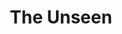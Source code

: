 ---
slug: "/projects/unseen"

title: "The Unseen"

description: "The Unseen is a first person horror/survival game. You enter an underground water treatment facility as a mechanic. Equipped with only the standard issue multi-tool you set out to fix the issues all over the plant. But something lurks in the shadows."

video: "https://player.vimeo.com/video/665139150?h=29507d2aad&amp;badge=0&amp;autopause=0&amp;player_id=0&amp;app_id=58479"

img: "./images/GIF/unseen_scan_2_small.gif"

link: 

teamSize: "9"

projectTime: "6 weeks"

engine: "Unreal Engine 4 / C++"

role: "Lead Programmer, Systems, AI, scan shader."

myWork: "I constructed the AI system for the 'Entity' as well as the scanning system including the scan shader and
scanned objects custom render depth. I also did a 'pixel sort shader' for a 'distortion-of-reality'-effect when the
player is close to the 'Entity'.As Lead programmer and Perforce/VCS responsible i also worked on several smaller
gameplay things and oversaw the whole version control as well as builds and deployment of the final product."

lessons: "A tighter control on 'interactable Objects' that are supposed to show up on the scanner would have helped a
lot. As most of the puzzles and interactions where almost entirely handled by blueprints in UE4, it would have made it a
lot easier to be a bit more specific in code about which objects should be highlighted and when. Also, the AI turned out more of a trial-and-error test which would have needed a lot more in-game control to be effective in the game."

isActive: true

hasCode: false

---